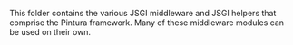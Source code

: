 This folder contains the various JSGI middleware and JSGI helpers that comprise the 
Pintura framework. Many of these middleware modules can be used on their own. 